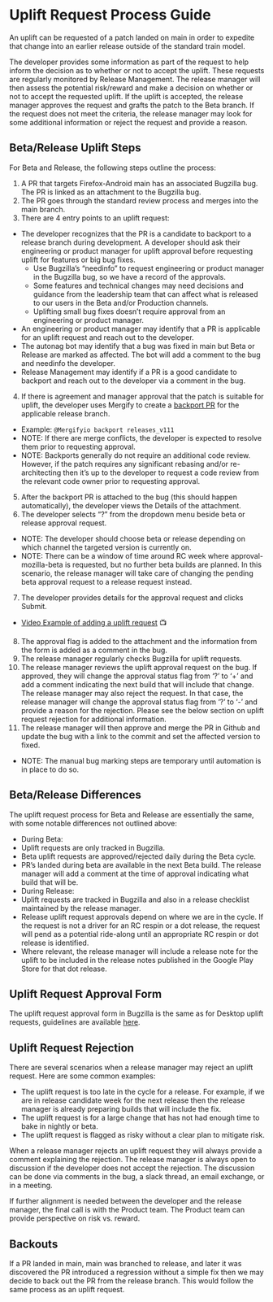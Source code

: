 # Uplift Request Process Guide

An uplift can be requested of a patch landed on main in order to expedite that change into an earlier release outside of the standard train model.

The developer provides some information as part of the request to help inform the decision as to whether or not to accept the uplift. These requests are regularly monitored by Release Management. The release manager will then assess the potential risk/reward and make a decision on whether or not to accept the requested uplift. If the uplift is accepted, the release manager approves the request and grafts the patch to the Beta branch. If the request does not meet the criteria, the release manager may look for some additional information or reject the request and provide a reason.

## Beta/Release Uplift Steps

For Beta and Release, the following steps outline the process:
1. A PR that targets Firefox-Android main has an associated Bugzilla bug. The PR is linked as an attachment to the Bugzilla bug.
2. The PR goes through the standard review process and merges into the main branch.
3. There are 4 entry points to an uplift request:
- The developer recognizes that the PR is a candidate to backport to a release branch during development. A developer should ask their engineering or product manager for uplift approval before requesting uplift for features or big bug fixes.
    - Use Bugzilla’s “needinfo” to request engineering or product manager in the Bugzilla bug, so we have a record of the approvals.
    - Some features and technical changes may need decisions and guidance from the leadership team that can affect what is released to our users in the Beta and/or Production channels.
    - Uplifting small bug fixes doesn’t require approval from an engineering or product manager.
- An engineering or product manager may identify that a PR is applicable for an uplift request and reach out to the developer.
- The autonag bot may identify that a bug was fixed in main but Beta or Release are marked as affected. The bot will add a comment to the bug and needinfo the developer.
- Release Management may identify if a PR is a good candidate to backport and reach out to the developer via a comment in the bug.
4. If there is agreement and manager approval that the patch is suitable for uplift, the developer uses Mergify to create a [backport PR](https://docs.mergify.com/actions/backport/) for the applicable release branch.
- Example: `@Mergifyio backport releases_v111`
- NOTE: If there are merge conflicts, the developer is expected to resolve them prior to requesting approval.
- NOTE: Backports generally do not require an additional code review. However, if the patch requires any significant rebasing and/or re-architecting then it’s up to the developer to request a code review from the relevant code owner prior to requesting approval.
5. After the backport PR is attached to the bug (this should happen automatically), the developer views the Details of the attachment.
6. The developer selects “?” from the dropdown menu beside beta or release approval request.
- NOTE: The developer should choose beta or release depending on which channel the targeted version is currently on.
- NOTE: There can be a window of time around RC week where approval-mozilla-beta is requested, but no further beta builds are planned. In this scenario, the release manager will take care of changing the pending beta approval request to a release request instead.
7. The developer provides details for the approval request and clicks Submit.
- [Video Example of adding a uplift request](https://video.chevrel.org/demos/upliftRequestForm.mp4]) 📺
8. The approval flag is added to the attachment and the information from the form is added as a comment in the bug.
9. The release manager regularly checks Bugzilla for uplift requests.
10. The release manager reviews the uplift approval request on the bug. If approved, they will change the approval status flag from ‘?’ to ‘+’ and add a comment indicating the next build that will include that change.
The release manager may also reject the request. In that case, the release manager will change the approval status flag from ‘?’ to ‘-’ and provide a reason for the rejection. Please see the below section on uplift request rejection for additional information.
11. The release manager will then approve and merge the PR in Github and update the bug with a link to the commit and set the affected version to fixed.
- NOTE: The manual bug marking steps are temporary until automation is in place to do so.

## Beta/Release Differences

The uplift request process for Beta and Release are essentially the same, with some notable differences not outlined above:
- During Beta:
 - Uplift requests are only tracked in Bugzilla.
 - Beta uplift requests are approved/rejected daily during the Beta cycle.
 - PR’s landed during beta are available in the next Beta build. The release manager will add a comment at the time of approval indicating what build that will be.
- During Release:
 - Uplift requests are tracked in Bugzilla and also in a release checklist maintained by the release manager.
 - Release uplift request approvals depend on where we are in the cycle. If the request is not a driver for an RC respin or a dot release, the request will pend as a potential ride-along until an appropriate RC respin or dot release is identified.
 - Where relevant, the release manager will include a release note for the uplift to be included in the release notes published in the Google Play Store for that dot release.

## Uplift Request Approval Form

The uplift request approval form in Bugzilla is the same as for Desktop uplift requests, guidelines are available [here](https://wiki.mozilla.org/Release_Management/Uplift_rules#Guidelines_on_approval_comments_for_Beta_and_Release).

## Uplift Request Rejection

There are several scenarios when a release manager may reject an uplift request. Here are some common examples:
- The uplift request is too late in the cycle for a release. For example, if we are in release candidate week for the next release then the release manager is already preparing builds that will include the fix.
- The uplift request is for a large change that has not had enough time to bake in nightly or beta.
- The uplift request is flagged as risky without a clear plan to mitigate risk.

When a release manager rejects an uplift request they will always provide a comment explaining the rejection. The release manager is always open to discussion if the developer does not accept the rejection. The discussion can be done via comments in the bug, a slack thread, an email exchange, or in a meeting.

If further alignment is needed between the developer and the release manager, the final call is with the Product team. The Product team can provide perspective on risk vs. reward.

## Backouts

If a PR landed in main, main was branched to release, and later it was discovered the PR introduced a regression without a simple fix then we may decide to back out the PR from the release branch. This would follow the same process as an uplift request.
